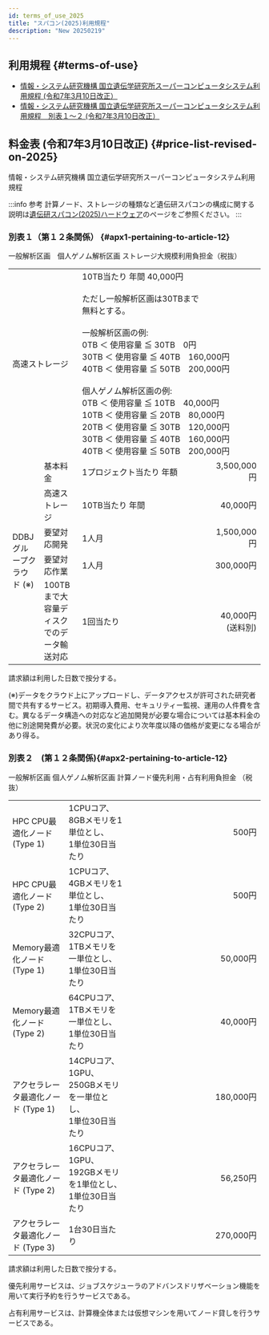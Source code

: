 ```yaml
---
id: terms_of_use_2025
title: "スパコン(2025)利用規程"
description: "New 20250219"
---
```


## 利用規程 {#terms-of-use}

- [情報・システム研究機構 国立遺伝学研究所スーパーコンピュータシステム利用規程 (令和7年3月10日改正）](nigsc_use_policy_2025.pdf)
- [情報・システム研究機構 国立遺伝学研究所スーパーコンピュータシステム利用規程　別表１〜２ (令和7年3月10日改正）](tables_of_nigsc_use_policy_2025.pdf)



## 料金表 (令和7年3月10日改正) {#price-list-revised-on-2025}

情報・システム研究機構 国立遺伝学研究所スーパーコンピュータシステム利用規程

:::info 参考
計算ノード、ストレージの種類など遺伝研スパコンの構成に関する説明は[遺伝研スパコン(2025)ハードウェア](/guides/hardware/hardware2025/)のページをご参照ください。
:::



### 別表１（第１２条関係） {#apx1-pertaining-to-article-12}

一般解析区画　個人ゲノム解析区画 ストレージ大規模利用負担金（税抜）


<table>
  <tbody>
    <tr>
      <td colspan="2">高速ストレージ</td>
      <td width="400" colspan="2">
        10TB当たり 年間 40,000円<br /><br />
        ただし一般解析区画は30TBまで<br />無料とする。<br /><br />
        一般解析区画の例:<br />
            0TB ＜ 使用容量 ≦ 30TB　0円<br />
            30TB ＜ 使用容量 ≦ 40TB　160,000円<br />
            40TB ＜ 使用容量 ≦ 50TB　200,000円<br /><br />
        個人ゲノム解析区画の例:<br />
            0TB ＜ 使用容量 ≦ 10TB　40,000円<br />
            10TB ＜ 使用容量 ≦ 20TB　80,000円<br />
            20TB ＜ 使用容量 ≦ 30TB　120,000円<br />
            30TB ＜ 使用容量 ≦ 40TB　160,000円<br />
            40TB ＜ 使用容量 ≦ 50TB　200,000円
      </td>
    </tr>
    <tr>
      <td rowspan="5">DDBJグループクラウド (※)</td>
      <td>基本料金</td>
      <td width="250">1プロジェクト当たり 年額</td>
      <td align="right">3,500,000円</td>
    </tr>
    <tr>
      <td>高速ストレージ</td>
      <td width="250">10TB当たり 年間</td>
      <td align="right">40,000円</td>
    </tr>
    <tr>
      <td>要望対応開発</td>
      <td width="250">1人月</td>
      <td align="right">1,500,000円</td>
    </tr>
    <tr>
      <td>要望対応作業</td>
      <td width="250">1人月</td>
      <td align="right">300,000円</td>
    </tr>
    <tr>
      <td>100TBまで大容量ディスクでのデータ輸送対応</td>
      <td width="250">1回当たり</td>
      <td align="right">40,000円<br />(送料別)</td>
    </tr>
  </tbody>
</table>


請求額は利用した日数で按分する。

(※)データをクラウド上にアップロードし、データアクセスが許可された研究者間で共有するサービス。初期導入費用、セキュリティー監視、運用の人件費を含む。異なるデータ構造への対応など追加開発が必要な場合については基本料金の他に別途開発費が必要。状況の変化により次年度以降の価格が変更になる場合があり得る。


### 別表２　(第１２条関係){#apx2-pertaining-to-article-12}


一般解析区画 個人ゲノム解析区画 計算ノード優先利用・占有利用負担金 （税抜）

<table>
  <tbody>
    <tr>
      <td>HPC CPU最適化ノード (Type 1)</td>
      <td>1CPUコア、8GBメモリを1単位とし、<br />1単位30日当たり</td>
      <td width="250" align="right">500円</td>
    </tr>
    <tr>
      <td>HPC CPU最適化ノード (Type 2)</td>
      <td>1CPUコア、4GBメモリを1単位とし、<br/>1単位30日当たり</td>
      <td align="right">500円</td>
    </tr>
    <tr>
      <td>Memory最適化ノード (Type 1)</td>
      <td>32CPUコア、1TBメモリを一単位とし、<br />1単位30日当たり</td>
      <td align="right">50,000円</td>
    </tr>
    <tr>
      <td>Memory最適化ノード (Type 2)</td>
      <td>64CPUコア、1TBメモリを一単位とし、<br />1単位30日当たり</td>
      <td align="right">40,000円</td>
    </tr>
    <tr>
      <td>アクセラレータ最適化ノード (Type 1)</td>
      <td>14CPUコア、1GPU、250GBメモリを一単位とし、<br />1単位30日当たり</td>
      <td align="right">180,000円</td>
    </tr>
    <tr>
      <td>アクセラレータ最適化ノード (Type 2)</td>
      <td>16CPUコア、1GPU、192GBメモリを1単位とし、<br />1単位30日当たり</td>
      <td align="right">56,250円</td>
    </tr>
    <tr>
      <td>アクセラレータ最適化ノード (Type 3)</td>
      <td>1台30日当たり</td>
      <td align="right">270,000円</td>
    </tr>
  </tbody>
</table>


請求額は利用した日数で按分する。

優先利用サービスは、ジョブスケジューラのアドバンスドリザベーション機能を用いて実行予約を行うサービスである。 

占有利用サービスは、計算機全体または仮想マシンを用いてノード貸しを行うサービスである。




